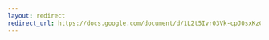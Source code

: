 ```yaml
---
layout: redirect
redirect_url: https://docs.google.com/document/d/1L2t5Ivr03Vk-cpJ0sxKzCnE02qWj2SN8CvzZSmRbyT0
---
```

